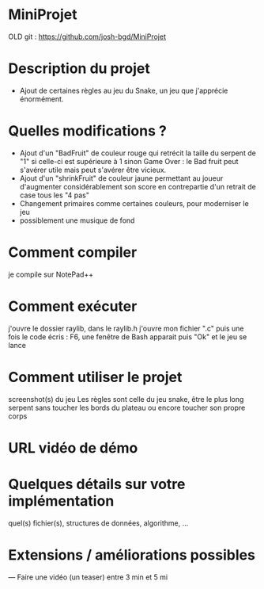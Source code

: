 # MiniProjet

OLD git : https://github.com/josh-bgd/MiniProjet

# Description du projet
- Ajout de certaines règles au jeu du Snake, un jeu que j'apprécie énormément.
# Quelles modifications ?
- Ajout d'un "BadFruit" de couleur rouge qui retrécit la taille du serpent de "1" si celle-ci est supérieure à 1 sinon Game Over : le Bad fruit peut s'avérer utile mais peut s'avérer être vicieux. 
- Ajout d'un "shrinkFruit" de couleur jaune permettant au joueur d'augmenter considérablement son score en contrepartie d'un retrait de case tous les "4 pas"
- Changement primaires comme certaines couleurs, pour moderniser le jeu
- possiblement une musique de fond
# Comment compiler
je compile sur NotePad++
# Comment exécuter
j'ouvre le dossier raylib, dans le raylib.h j'ouvre mon fichier ".c" puis une fois le code écris : F6, une fenêtre de Bash apparait puis "Ok" et le jeu se lance 
# Comment utiliser le projet
screenshot(s) du jeu
Les règles sont celle du jeu snake, être le plus long serpent sans toucher les bords du plateau ou encore toucher son propre corps
# URL vidéo de démo
# Quelques détails sur votre implémentation
quel(s) fichier(s), structures de données, algorithme, ...
# Extensions / améliorations possibles
— Faire une vidéo (un teaser) entre 3 min et 5 mi
